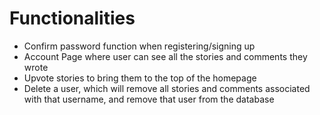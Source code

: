 # Functionalities
* Confirm password function when registering/signing up
* Account Page where user can see all the stories and comments they wrote
* Upvote stories to bring them to the top of the homepage
* Delete a user, which will remove all stories and comments associated with that username, and remove that user from the database
